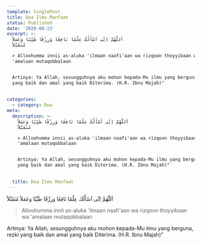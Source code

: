```yaml
---
template: SinglePost
title: Doa Ilmu Manfaat
status: Published
date: '2020-09-23'
excerpt: >-
  اَللّٰهُمَّ اِنِّى اَسْأَلُكَ عِلْمًا نَافِعًا وَرِزْقًا طَيِّبًا وَعَمَلاً
  مُتَقَبَّلاً

  > Alloohumma innii as-aluka 'ilmaan naafi'aan wa rizqoon thoyyibaan wa
  'amalaan mutaqobbalaan


  Artinya: Ya Allah, sesungguhnya aku mohon kepada-Mu ilmu yang berguna, rezki
  yang baik dan amal yang baik Diterima. (H.R. Ibnu Majah)"
    
    
categories:
  - category: Doa
meta:
  description: >-
    اَللّٰهُمَّ اِنِّى اَسْأَلُكَ عِلْمًا نَافِعًا وَرِزْقًا طَيِّبًا وَعَمَلاً
    مُتَقَبَّلاً

    > Alloohumma innii as-aluka 'ilmaan naafi'aan wa rizqoon thoyyibaan wa
    'amalaan mutaqobbalaan


    Artinya: Ya Allah, sesungguhnya aku mohon kepada-Mu ilmu yang berguna, rezki
    yang baik dan amal yang baik Diterima. (H.R. Ibnu Majah)"
      
      
  title: Doa Ilmu Manfaat
---
```

اَللّٰهُمَّ اِنِّى اَسْأَلُكَ عِلْمًا نَافِعًا وَرِزْقًا طَيِّبًا وَعَمَلاً مُتَقَبَّلاً
> Alloohumma innii as-aluka 'ilmaan naafi'aan wa rizqoon thoyyibaan wa 'amalaan mutaqobbalaan

Artinya: Ya Allah, sesungguhnya aku mohon kepada-Mu ilmu yang berguna, rezki yang baik dan amal yang baik Diterima. (H.R. Ibnu Majah)"
  
  
